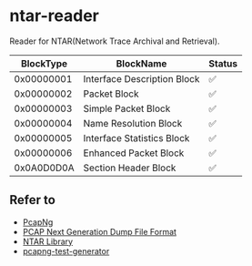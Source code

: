 # ntar-reader

Reader for NTAR(Network Trace Archival and Retrieval).

| BlockType | BlockName | Status |
| --- | --- | --- |
| 0x00000001 | Interface Description Block | ✅ |
| 0x00000002 | Packet Block | ✅ |
| 0x00000003 | Simple Packet Block | ✅ |
| 0x00000004 | Name Resolution Block | ✅ |
| 0x00000005 | Interface Statistics Block | ✅ |
| 0x00000006 | Enhanced Packet Block | ✅ |
| 0x0A0D0D0A | Section Header Block | ✅ |

## Refer to

- [PcapNg](https://wiki.wireshark.org/Development/PcapNg)
- [PCAP Next Generation Dump File Format](https://www.winpcap.org/ntar/draft/PCAP-DumpFileFormat.html)
- [NTAR Library](https://github.com/winking324/NTAR)
- [pcapng-test-generator](https://github.com/hadrielk/pcapng-test-generator)
